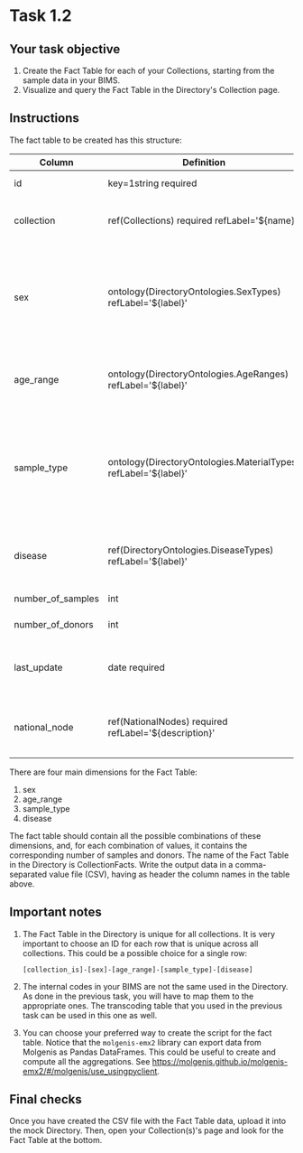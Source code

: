 # Task 1.2

## Your task objective

1. Create the Fact Table for each of your Collections, starting from the
sample data in your BIMS.
2. Visualize and query the Fact Table in the Directory's Collection page.

## Instructions

The fact table to be created has this structure:

| Column              | Definition                                                      | Label                  | Description                                                                                                                                           |
| ------------------- | ---------------------------------------------------------       | ---------------------- | ----------------------------------------------------------------------------------------------------------------------------------------------------- |
| id                  | key=1string required                                            | ID                     | Unique ID of the fact.                                                                                                                                |
| collection          | ref(Collections) required refLabel='${name}'                    | Collection ID          | ID of the collection where the fact belongs to.                                                                                                       |
| sex                 | ontology(DirectoryOntologies.SexTypes) refLabel='${label}'      | Sex                    | The sex of the individuals in the fact. Can be one of the following values: Male, Female, Unknown, Undifferentiated, Not applicable.                  |
| age_range           | ontology(DirectoryOntologies.AgeRanges) refLabel='${label}'     | Age Range              | Age range of the sample donors at time of sample donation.                                                                                            |
| sample_type         | ontology(DirectoryOntologies.MaterialTypes) refLabel='${label}' | Sample Type            | The biospecimen saved from a biological entity for propagation e.g. testing, diagnostics, treatment or research purposes.                             |
| disease             | ref(DirectoryOntologies.DiseaseTypes) refLabel='${label}'       | Disease                | The disease or disease category of main interest in the fact, if any.                                                                                 |
| number_of_samples   | int                                                             | NumberOfSamples        | Number of samples.                                                                                                                                    |
| number_of_donors    | int                                                             | NumberOfDonors         | Number of donors.                                                                                                                                     |
| last_update         | date required                                                   | Date of Last Update    | The date the fact information was last updated in the source system.                                                                                  |
| national_node       | ref(NationalNodes) required refLabel='${description}'           | National Node          | The collection this fact belongs to originates from this national node.                                                                               |


There are four main dimensions for the Fact Table:
 1. sex
 2. age_range
 3. sample_type
 4. disease

The fact table should contain all the possible combinations of these dimensions,
and, for each combination of values, it contains the corresponding number of
samples and donors. The name of the Fact Table in the Directory is
CollectionFacts. Write the output data in a comma-separated value file (CSV), having
as header the column names in the table above.

## Important notes
1. The Fact Table in the Directory is unique for all collections. It is very important
   to choose an ID for each row that is unique across all collections. This could be
   a possible choice for a single row:

       [collection_is]-[sex]-[age_range]-[sample_type]-[disease]

1. The internal codes in your BIMS are not the same used in the Directory. As
   done in the previous task, you will have to map them to the appropriate ones.
   The transcoding table that you used in the previous task
   can be used in this one as well.

3. You can choose your preferred way to create the script for the fact table.
   Notice that the `molgenis-emx2` library can export data from Molgenis as
   Pandas DataFrames. This could be useful to create and compute all the
   aggregations. See <https://molgenis.github.io/molgenis-emx2/#/molgenis/use_usingpyclient>.

## Final checks

Once you have created the CSV file with the Fact Table data, upload it into the
mock Directory. Then, open your Collection(s)'s page and look for the Fact Table at
the bottom.
